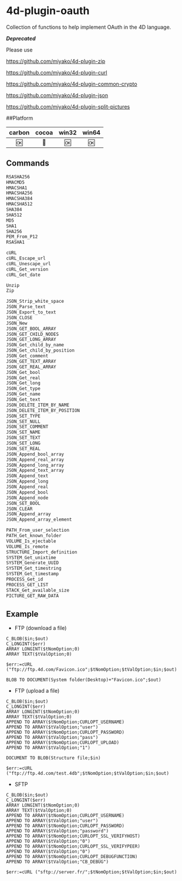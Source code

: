 4d-plugin-oauth
===============

Collection of functions to help implement OAuth in the 4D language.

***Deprecated***

Please use 

https://github.com/miyako/4d-plugin-zip

https://github.com/miyako/4d-plugin-curl

https://github.com/miyako/4d-plugin-common-crypto

https://github.com/miyako/4d-plugin-json

https://github.com/miyako/4d-plugin-split-pictures

##Platform

| carbon | cocoa | win32 | win64 |
|:------:|:-----:|:---------:|:---------:|
|🆗|🚫|🆗|🆗|

Commands
---

```c
RSASHA256
HMACMD5
HMACSHA1
HMACSHA256
HMACSHA384
HMACSHA512
SHA384
SHA512
MD5
SHA1
SHA256
PEM_From_P12
RSASHA1

cURL
cURL_Escape_url
cURL_Unescape_url
cURL_Get_version
cURL_Get_date

Unzip
Zip

JSON_Strip_white_space
JSON_Parse_text
JSON_Export_to_text
JSON_CLOSE
JSON_New
JSON_GET_BOOL_ARRAY
JSON_GET_CHILD_NODES
JSON_GET_LONG_ARRAY
JSON_Get_child_by_name
JSON_Get_child_by_position
JSON_Get_comment
JSON_GET_TEXT_ARRAY
JSON_GET_REAL_ARRAY
JSON_Get_bool
JSON_Get_real
JSON_Get_long
JSON_Get_type
JSON_Get_name
JSON_Get_text
JSON_DELETE_ITEM_BY_NAME
JSON_DELETE_ITEM_BY_POSITION
JSON_SET_TYPE
JSON_SET_NULL
JSON_SET_COMMENT
JSON_SET_NAME
JSON_SET_TEXT
JSON_SET_LONG
JSON_SET_REAL
JSON_Append_bool_array
JSON_Append_real_array
JSON_Append_long_array
JSON_Append_text_array
JSON_Append_text
JSON_Append_long
JSON_Append_real
JSON_Append_bool
JSON_Append_node
JSON_SET_BOOL
JSON_CLEAR
JSON_Append_array
JSON_Append_array_element

PATH_From_user_selection
PATH_Get_known_folder
VOLUME_Is_ejectable
VOLUME_Is_remote
STRUCTURE_Import_definition
SYSTEM_Get_unixtime
SYSTEM_Generate_UUID
SYSTEM_Get_timestring
SYSTEM_Get_timestamp
PROCESS_Get_id
PROCESS_GET_LIST
STACK_Get_available_size
PICTURE_GET_RAW_DATA
```

Example
-------
* FTP (download a file)
```
C_BLOB($in;$out)
C_LONGINT($err)
ARRAY LONGINT($tNomOption;0)
ARRAY TEXT($tValOption;0)

$err:=cURL ("ftp://ftp.4d.com/Favicon.ico";$tNomOption;$tValOption;$in;$out)

BLOB TO DOCUMENT(System folder(Desktop)+"Favicon.ico";$out)
```

* FTP (upload a file)
```
C_BLOB($in;$out)
C_LONGINT($err)
ARRAY LONGINT($tNomOption;0)
ARRAY TEXT($tValOption;0)
APPEND TO ARRAY($tNomOption;CURLOPT_USERNAME)
APPEND TO ARRAY($tValOption;"user")
APPEND TO ARRAY($tNomOption;CURLOPT_PASSWORD)
APPEND TO ARRAY($tValOption;"pass")
APPEND TO ARRAY($tNomOption;CURLOPT_UPLOAD)
APPEND TO ARRAY($tValOption;"1")

DOCUMENT TO BLOB(Structure file;$in)

$err:=cURL ("ftp://ftp.4d.com/test.4db";$tNomOption;$tValOption;$in;$out)
```

* SFTP

```
C_BLOB($in;$out)
C_LONGINT($err)
ARRAY LONGINT($tNomOption;0)
ARRAY TEXT($tValOption;0)
APPEND TO ARRAY($tNomOption;CURLOPT_USERNAME)
APPEND TO ARRAY($tValOption;"user")
APPEND TO ARRAY($tNomOption;CURLOPT_PASSWORD)
APPEND TO ARRAY($tValOption;"password")
APPEND TO ARRAY($tNomOption;CURLOPT_SSL_VERIFYHOST)
APPEND TO ARRAY($tValOption;"0")
APPEND TO ARRAY($tNomOption;CURLOPT_SSL_VERIFYPEER)
APPEND TO ARRAY($tValOption;"0")
APPEND TO ARRAY($tNomOption;CURLOPT_DEBUGFUNCTION)
APPEND TO ARRAY($tValOption;"CB_DEBUG")

$err:=cURL ("sftp://server.fr/";$tNomOption;$tValOption;$in;$out)
```
